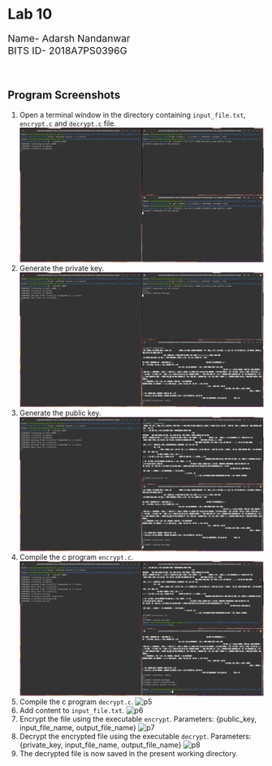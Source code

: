 # Lab 10
<div style="font-size: 1.2rem">
Name- Adarsh Nandanwar<br>
BITS ID- 2018A7PS0396G</div>
<br>
<br>


## Program Screenshots
1. Open a terminal window in the directory containing `input_file.txt`, `encrypt.c` and `decrypt.c` file.
![p1](screenshots/1.png)
2. Generate the private key.
![p2](screenshots/2.png)
3. Generate the public key.
![p3](screenshots/3.png)
4. Compile the c program `encrypt.c`.
![p4](screenshots/4.png)
5. Compile the c program `decrypt.c`.
![p5](screenshots/5.png)
6. Add content to `input_file.txt`.
![p6](screenshots/6.png)
7. Encrypt the file using the executable `encrypt`. Parameters: {public_key, input_file_name, output_file_name}
![p7](screenshots/7.png)
8. Decrypt the encrypted file using the executable `decrypt`. Parameters: {private_key, input_file_name, output_file_name}
![p8](screenshots/8.png)
5. The decrypted file is now saved in the present working directory.